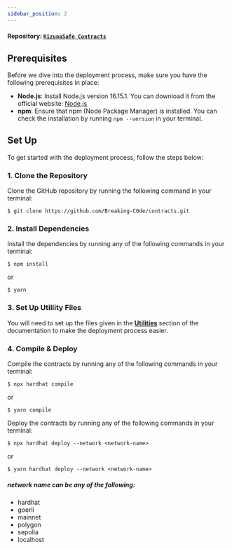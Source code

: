 ```yaml
---
sidebar_position: 2
---
```


#### Repository: [`KizunaSafe Contracts`](https://github.com/Breaking-C0de/contracts.git)

## Prerequisites

Before we dive into the deployment process, make sure you have the following prerequisites in place:

- **Node.js**: Install Node.js version 16.15.1. You can download it from the official website: [Node.js](https://nodejs.org/)
- **npm**: Ensure that npm (Node Package Manager) is installed. You can check the installation by running `npm --version` in your terminal.

## Set Up

To get started with the deployment process, follow the steps below:

### 1. Clone the Repository

Clone the GitHub repository by running the following command in your terminal:

```shell
$ git clone https://github.com/Breaking-C0de/contracts.git
```

### 2. Install Dependencies

Install the dependencies by running any of the following commands in your terminal:

```shell
$ npm install
```

or

```shell
$ yarn
```

### 3. Set Up Utiliity Files

You will need to set up the files given in the **[Utilities](./Utilities)** section of the documentation to make the deployment process easier.

### 4. Compile & Deploy

Compile the contracts by running any of the following commands in your terminal:

```shell
$ npx hardhat compile
```

or

```shell
$ yarn compile
```

Deploy the contracts by running any of the following commands in your terminal:

```shell
$ npx hardhat deploy --network <network-name>
```

or

```shell
$ yarn hardhat deploy --network <network-name>
```

##### network name can be any of the following:

- hardhat
- goerli
- mainnet
- polygon
- sepolia
- localhost
